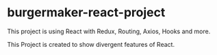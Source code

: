 # burgermaker-react-project
This project is using React with Redux, Routing, Axios, Hooks and more.

This Project is created to show divergent features of React.
